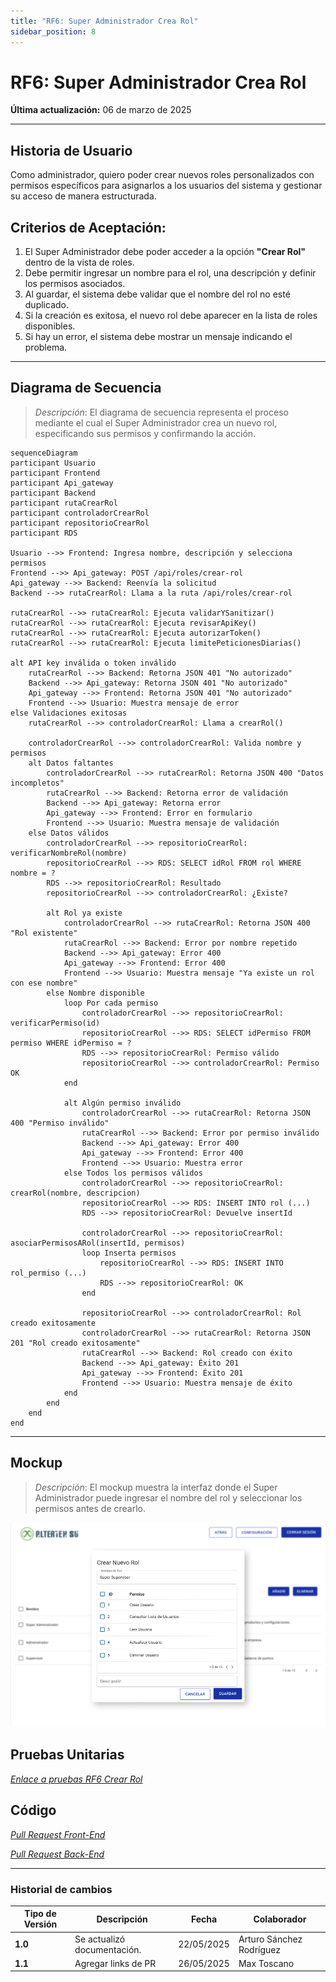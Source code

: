 ```yaml
---
title: "RF6: Super Administrador Crea Rol"
sidebar_position: 8
---
```


# RF6: Super Administrador Crea Rol

**Última actualización:** 06 de marzo de 2025

---

## Historia de Usuario

Como administrador, quiero poder crear nuevos roles personalizados con permisos específicos para asignarlos a los usuarios del sistema y gestionar su acceso de manera estructurada.

## **Criterios de Aceptación:**

1. El Super Administrador debe poder acceder a la opción **"Crear Rol"** dentro de la vista de roles.
2. Debe permitir ingresar un nombre para el rol, una descripción y definir los permisos asociados.
3. Al guardar, el sistema debe validar que el nombre del rol no esté duplicado.
4. Si la creación es exitosa, el nuevo rol debe aparecer en la lista de roles disponibles.
5. Si hay un error, el sistema debe mostrar un mensaje indicando el problema.

---

## **Diagrama de Secuencia**

> _Descripción_: El diagrama de secuencia representa el proceso mediante el cual el Super Administrador crea un nuevo rol, especificando sus permisos y confirmando la acción.

```mermaid
sequenceDiagram
participant Usuario
participant Frontend
participant Api_gateway
participant Backend
participant rutaCrearRol
participant controladorCrearRol
participant repositorioCrearRol
participant RDS

Usuario -->> Frontend: Ingresa nombre, descripción y selecciona permisos
Frontend -->> Api_gateway: POST /api/roles/crear-rol
Api_gateway -->> Backend: Reenvía la solicitud
Backend -->> rutaCrearRol: Llama a la ruta /api/roles/crear-rol

rutaCrearRol -->> rutaCrearRol: Ejecuta validarYSanitizar()
rutaCrearRol -->> rutaCrearRol: Ejecuta revisarApiKey()
rutaCrearRol -->> rutaCrearRol: Ejecuta autorizarToken()
rutaCrearRol -->> rutaCrearRol: Ejecuta limitePeticionesDiarias()

alt API key inválida o token inválido
    rutaCrearRol -->> Backend: Retorna JSON 401 "No autorizado"
    Backend -->> Api_gateway: Retorna JSON 401 "No autorizado"
    Api_gateway -->> Frontend: Retorna JSON 401 "No autorizado"
    Frontend -->> Usuario: Muestra mensaje de error
else Validaciones exitosas
    rutaCrearRol -->> controladorCrearRol: Llama a crearRol()

    controladorCrearRol -->> controladorCrearRol: Valida nombre y permisos
    alt Datos faltantes
        controladorCrearRol -->> rutaCrearRol: Retorna JSON 400 "Datos incompletos"
        rutaCrearRol -->> Backend: Retorna error de validación
        Backend -->> Api_gateway: Retorna error
        Api_gateway -->> Frontend: Error en formulario
        Frontend -->> Usuario: Muestra mensaje de validación
    else Datos válidos
        controladorCrearRol -->> repositorioCrearRol: verificarNombreRol(nombre)
        repositorioCrearRol -->> RDS: SELECT idRol FROM rol WHERE nombre = ?
        RDS -->> repositorioCrearRol: Resultado
        repositorioCrearRol -->> controladorCrearRol: ¿Existe?

        alt Rol ya existe
            controladorCrearRol -->> rutaCrearRol: Retorna JSON 400 "Rol existente"
            rutaCrearRol -->> Backend: Error por nombre repetido
            Backend -->> Api_gateway: Error 400
            Api_gateway -->> Frontend: Error 400
            Frontend -->> Usuario: Muestra mensaje "Ya existe un rol con ese nombre"
        else Nombre disponible
            loop Por cada permiso
                controladorCrearRol -->> repositorioCrearRol: verificarPermiso(id)
                repositorioCrearRol -->> RDS: SELECT idPermiso FROM permiso WHERE idPermiso = ?
                RDS -->> repositorioCrearRol: Permiso válido
                repositorioCrearRol -->> controladorCrearRol: Permiso OK
            end

            alt Algún permiso inválido
                controladorCrearRol -->> rutaCrearRol: Retorna JSON 400 "Permiso inválido"
                rutaCrearRol -->> Backend: Error por permiso inválido
                Backend -->> Api_gateway: Error 400
                Api_gateway -->> Frontend: Error 400
                Frontend -->> Usuario: Muestra error
            else Todos los permisos válidos
                controladorCrearRol -->> repositorioCrearRol: crearRol(nombre, descripcion)
                repositorioCrearRol -->> RDS: INSERT INTO rol (...)
                RDS -->> repositorioCrearRol: Devuelve insertId

                controladorCrearRol -->> repositorioCrearRol: asociarPermisosARol(insertId, permisos)
                loop Inserta permisos
                    repositorioCrearRol -->> RDS: INSERT INTO rol_permiso (...)
                    RDS -->> repositorioCrearRol: OK
                end

                repositorioCrearRol -->> controladorCrearRol: Rol creado exitosamente
                controladorCrearRol -->> rutaCrearRol: Retorna JSON 201 "Rol creado exitosamente"
                rutaCrearRol -->> Backend: Rol creado con éxito
                Backend -->> Api_gateway: Éxito 201
                Api_gateway -->> Frontend: Éxito 201
                Frontend -->> Usuario: Muestra mensaje de éxito
            end
        end
    end
end

```

---

## **Mockup**

> _Descripción_: El mockup muestra la interfaz donde el Super Administrador puede ingresar el nombre del rol y seleccionar los permisos antes de crearlo.

![alt text](imagenes/RF6.png)

## **Pruebas Unitarias**

_<u>[Enlace a pruebas RF6 Crear Rol](https://docs.google.com/spreadsheets/d/1NLGwGrGA5PVOEzLaqxa8Ts1D_Ng3QzzqNKWJYUzxD-M/edit?gid=1715637979#gid=1715637979)</u>_

## **Código**

_<u>[Pull Request Front-End](https://github.com/CodeAnd-Co/Frontend-Text-Lines/pull/43)</u>_

_<u>[Pull Request Back-End](https://github.com/CodeAnd-Co/Backend-textiles/pull/44)</u>_

---

### Historial de cambios

| **Tipo de Versión** | **Descripción**             | **Fecha**  | **Colaborador**          |
| ------------------- | --------------------------- | ---------- | ------------------------ |
| **1.0**             | Se actualizó documentación. | 22/05/2025 | Arturo Sánchez Rodríguez |
| **1.1**             | Agregar links de PR         | 26/05/2025 | Max Toscano              |

